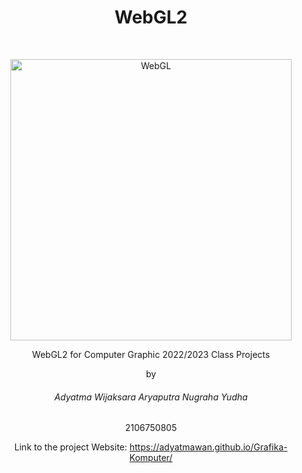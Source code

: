 <h1 align="center"> WebGL2 </h1> <br>
<p align="center">
  <a >
    <img alt="WebGL" title="WebGL" src="https://upload.wikimedia.org/wikipedia/commons/2/25/WebGL_Logo.svg" width="450">
  </a>
</p>

<p align="center">
  WebGL2 for Computer Graphic 2022/2023 Class Projects
</p>
<p align="center">
    by
</p>
<h6 align="center">
    Adyatma Wijaksara Aryaputra Nugraha Yudha
</h6>
<p align="center">
    2106750805
</p>
<p align="center">
    Link to the project Website: <a href="https://adyatmawan.github.io/Grafika-Komputer/">https://adyatmawan.github.io/Grafika-Komputer/</a>
</p>
